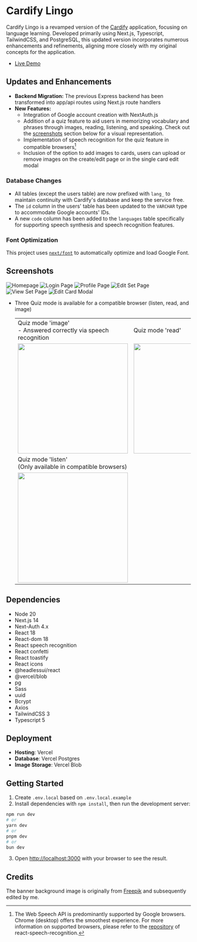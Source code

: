 # Cardify Lingo
Cardify Lingo is a revamped version of the [Cardify](https://github.com/ritatanght/Cardify) application, focusing on language learning. Developed primarily using Next.js, Typescript, TailwindCSS, and PostgreSQL, this updated version incorporates numerous enhancements and refinements, aligning more closely with my original concepts for the application.

- [Live Demo](https://cardify-lingo.vercel.app/)

## Updates and Enhancements

- **Backend Migration:** The previous Express backend has been transformed into app/api routes using Next.js route handlers
- **New Features:**
  - Integration of Google account creation with NextAuth.js
  - Addition of a quiz feature to aid users in memorizing vocabulary and phrases through images, reading, listening, and speaking. Check out the [screenshots](#screenshots) section below for a visual representation.
  - Implementation of speech recognition for the quiz feature in compatible browsers[^1]
  - Inclusion of the option to add images to cards, users can upload or remove images on the create/edit page or in the single card edit modal

### Database Changes

- All tables (except the users table) are now prefixed with `lang_` to maintain continuity with Cardify's database and keep the service free.
- The `id` column in the users' table has been updated to the `VARCHAR` type to accommodate Google accounts' IDs.
- A new `code` column has been added to the `languages` table specifically for supporting speech synthesis and speech recognition features.

### Font Optimization

This project uses [`next/font`](https://nextjs.org/docs/basic-features/font-optimization) to automatically optimize and load Google Font.

[^1]: The Web Speech API is predominantly supported by Google browsers. Chrome (desktop) offers the smoothest experience. For more information on supported browsers, please refer to the [repository](https://github.com/JamesBrill/react-speech-recognition) of react-speech-recognition.

## Screenshots
![Homepage](./docs/cardify-lingo_homepage.png)
![Login Page](./docs/cardify-lingo_login.png)
![Profile Page](./docs/cardify-lingo_profile.png)
![Edit Set Page](./docs/cardify-lingo_editset.png)
![View Set Page](./docs/cardify-lingo_viewset.png)
![Edit Card Modal](./docs/cardify-lingo_viewset_modal.png)

- Three Quiz mode is available for a compatible browser (listen, read, and image)
  <table>
    <tr>
      <td>Quiz mode 'image' <br/>- Answered correctly via speech recognition</td>
       <td>Quiz mode 'read'</td>
    </tr>
    <tr>
      <td><img src="./docs/cardify-lingo_quiz_mode1.png" width=300></td>
      <td><img src="./docs/cardify-lingo_quiz_mode2.png" width=300></td>
    </tr>
       <td>Quiz mode 'listen'<br/>(Only available in compatible browsers)</td>
    </tr>
    <tr>
      <td><img src="./docs/cardify-lingo_quiz_mode3.png" width=300></td>
    </tr>
   </table>

## Dependencies

- Node 20
- Next.js 14
- Next-Auth 4.x
- React 18
- React-dom 18
- React speech recognition
- React confetti
- React toastify
- React icons
- @headlessui/react
- @vercel/blob
- pg
- Sass
- uuid
- Bcrypt
- Axios
- TailwindCSS 3
- Typescript 5

## Deployment

- **Hosting**: Vercel
- **Database**: Vercel Postgres
- **Image Storage**: Vercel Blob

## Getting Started

1. Create `.env.local` based on `.env.local.example`
2. Install dependencies with `npm install`, then run the development server:

```bash
npm run dev
# or
yarn dev
# or
pnpm dev
# or
bun dev
```

3. Open [http://localhost:3000](http://localhost:3000) with your browser to see the result.

## Credits

The banner background image is originally from <a href="https://www.freepik.com/free-vector/flat-international-mother-language-day-background_21779356.htm#query=foreign%20language&position=45&from_view=search&track=ais&uuid=bfe0efed-8a9a-4bd5-9f24-22c0cbb42369">Freepik</a> and subsequently edited by me.
